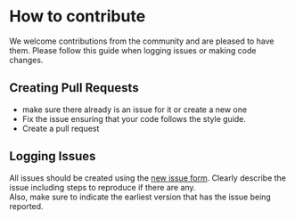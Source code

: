 # How to contribute

We welcome contributions from the community and are pleased to have them.
Please follow this guide when logging issues or making code changes.

## Creating Pull Requests

* make sure there already is an issue for it or create a new one
* Fix the issue ensuring that your code follows the style guide.
* Create a pull request

## Logging Issues

All issues should be created using the [new issue form](https://github.com/arenaio/arenaio/issues/new). 
Clearly describe the issue including steps to reproduce if there are any.  
Also, make sure to indicate the earliest version that has the issue being reported.
